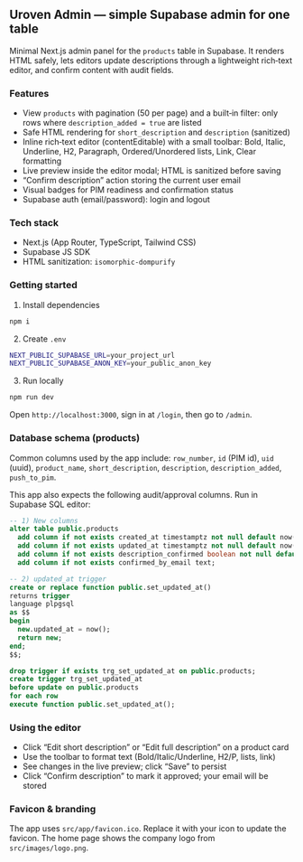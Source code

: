 ## Uroven Admin — simple Supabase admin for one table

Minimal Next.js admin panel for the `products` table in Supabase. It renders HTML safely, lets editors update descriptions through a lightweight rich‑text editor, and confirm content with audit fields.

### Features
- View `products` with pagination (50 per page) and a built‑in filter: only rows where `description_added = true` are listed
- Safe HTML rendering for `short_description` and `description` (sanitized)
- Inline rich‑text editor (contentEditable) with a small toolbar: Bold, Italic, Underline, H2, Paragraph, Ordered/Unordered lists, Link, Clear formatting
- Live preview inside the editor modal; HTML is sanitized before saving
- “Confirm description” action storing the current user email
- Visual badges for PIM readiness and confirmation status
- Supabase auth (email/password): login and logout

### Tech stack
- Next.js (App Router, TypeScript, Tailwind CSS)
- Supabase JS SDK
- HTML sanitization: `isomorphic-dompurify`

### Getting started
1) Install dependencies
```bash
npm i
```
2) Create `.env`
```bash
NEXT_PUBLIC_SUPABASE_URL=your_project_url
NEXT_PUBLIC_SUPABASE_ANON_KEY=your_public_anon_key
```
3) Run locally
```bash
npm run dev
```
Open `http://localhost:3000`, sign in at `/login`, then go to `/admin`.

### Database schema (products)
Common columns used by the app include: `row_number`, `id` (PIM id), `uid` (uuid), `product_name`, `short_description`, `description`, `description_added`, `push_to_pim`.

This app also expects the following audit/approval columns. Run in Supabase SQL editor:
```sql
-- 1) New columns
alter table public.products
  add column if not exists created_at timestamptz not null default now(),
  add column if not exists updated_at timestamptz not null default now(),
  add column if not exists description_confirmed boolean not null default false,
  add column if not exists confirmed_by_email text;

-- 2) updated_at trigger
create or replace function public.set_updated_at()
returns trigger
language plpgsql
as $$
begin
  new.updated_at = now();
  return new;
end;
$$;

drop trigger if exists trg_set_updated_at on public.products;
create trigger trg_set_updated_at
before update on public.products
for each row
execute function public.set_updated_at();
```

### Using the editor
- Click “Edit short description” or “Edit full description” on a product card
- Use the toolbar to format text (Bold/Italic/Underline, H2/P, lists, link)
- See changes in the live preview; click “Save” to persist
- Click “Confirm description” to mark it approved; your email will be stored

### Favicon & branding
The app uses `src/app/favicon.ico`. Replace it with your icon to update the favicon. The home page shows the company logo from `src/images/logo.png`.
